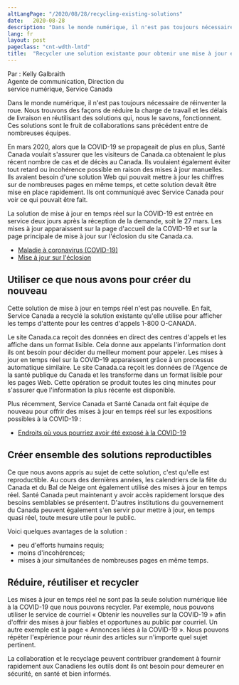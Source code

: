```yaml
---
altLangPage: "/2020/08/28/recycling-existing-solutions"
date:   2020-08-28
description: "Dans le monde numérique, il n'est pas toujours nécessaire de réinventer la roue. Nous trouvons des façons de réduire la charge de travail et les délais de livraison en réutilisant des solutions qui, nous le savons, fonctionnent. Ces solutions sont le fruit de collaborations sans précédent entre de nombreuses équipes."
lang: fr
layout: post
pageclass: "cnt-wdth-lmtd"
title:  "Recycler une solution existante pour obtenir une mise à jour en temps réel sur la COVID-19"
---
```


Par&nbsp;: Kelly Galbraith <br>
Agente de communication, Direction du <br>
service numérique, Service Canada <br>

Dans le monde numérique, il n'est pas toujours nécessaire de réinventer la roue. Nous trouvons des façons de réduire la charge de travail et les délais de livraison en réutilisant des solutions qui, nous le savons, fonctionnent. Ces solutions sont le fruit de collaborations sans précédent entre de nombreuses équipes.

En mars 2020, alors que la COVID-19 se propageait de plus en plus, Santé Canada voulait s'assurer que les visiteurs de Canada.ca obtenaient le plus récent nombre de cas et de décès au Canada. Ils voulaient également éviter tout retard ou incohérence possible en raison des mises à jour manuelles. Ils avaient besoin d'une solution Web qui pouvait mettre à jour les chiffres sur de nombreuses pages en même temps, et cette solution devait être mise en place rapidement. Ils ont communiqué avec Service Canada pour voir ce qui pouvait être fait.

La solution de mise à jour en temps réel sur la COVID-19 est entrée en service deux jours après la réception de la demande, soit le 27 mars. Les mises à jour apparaissent sur la page d'accueil de la COVID-19 et sur la page principale de mise à jour sur l'éclosion du site Canada.ca.
*	[Maladie à coronavirus (COVID-19)](https://www.canada.ca/fr/sante-publique/services/maladies/maladie-coronavirus-covid-19.html)
*	[Mise à jour sur l'éclosion](https://www.canada.ca/fr/sante-publique/services/maladies/2019-nouveau-coronavirus.html)

## Utiliser ce que nous avons pour créer du nouveau

Cette solution de mise à jour en temps réel n'est pas nouvelle. En fait, Service Canada a recyclé la solution existante qu'elle utilise pour afficher les temps d'attente pour les centres d'appels 1-800 O-CANADA.

Le site Canada.ca reçoit des données en direct des centres d'appels et les affiche dans un format lisible. Cela donne aux appelants l'information dont ils ont besoin pour décider du meilleur moment pour appeler. Les mises à jour en temps réel sur la COVID-19 apparaissent grâce à un processus automatique similaire. Le site Canada.ca reçoit les données de l'Agence de la santé publique du Canada et les transforme dans un format lisible pour les pages Web. Cette opération se produit toutes les cinq minutes pour s'assurer que l'information la plus récente est disponible.

Plus récemment, Service Canada et Santé Canada ont fait équipe de nouveau pour offrir des mises à jour en temps réel sur les expositions possibles à la COVID-19&nbsp;:
* [Endroits où vous pourriez avoir été exposé à la COVID-19](https://www.canada.ca/fr/sante-publique/services/maladies/2019-nouveau-coronavirus/derniers-conseils-sante-voyageurs/exposition-vols-navires-croisiere-rassemblements-masse.html)

## Créer ensemble des solutions reproductibles

Ce que nous avons appris au sujet de cette solution, c'est qu'elle est reproductible. Au cours des dernières années, les calendriers de la fête du Canada et du Bal de Neige ont également utilisé des mises à jour en temps réel. Santé Canada peut maintenant y avoir accès rapidement lorsque des besoins semblables se présentent. D'autres institutions du gouvernement du Canada peuvent également s'en servir pour mettre à jour, en temps quasi réel, toute mesure utile pour le public.

Voici quelques avantages de la solution&nbsp;:
*	peu d'efforts humains requis;
*	moins d'incohérences;
*	mises à jour simultanées de nombreuses pages en même temps.

## Réduire, réutiliser et recycler

Les mises à jour en temps réel ne sont pas la seule solution numérique liée à la COVID-19 que nous pouvons recycler. Par exemple, nous pouvons utiliser le service de courriel «&nbsp;Obtenir les nouvelles sur la COVID-19&nbsp;» afin d'offrir des mises à jour fiables et opportunes au public par courriel. Un autre exemple est la page «&nbsp;Annonces liées à la COVID-19&nbsp;». Nous pouvons répéter l'expérience pour réunir des articles sur n'importe quel sujet pertinent.

La collaboration et le recyclage peuvent contribuer grandement à fournir rapidement aux Canadiens les outils dont ils ont besoin pour demeurer en sécurité, en santé et bien informés.

